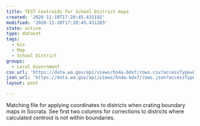 ```yaml
---
title: TEST Centroids for School District maps
created: '2020-11-10T17:20:45.431192'
modified: '2020-11-10T17:20:45.431203'
state: active
type: dataset
tags:
  - Gis
  - Map
  - School District
groups:
  - Local Government
csv_url: 'https://data.wa.gov/api/views/hn4a-bdxf/rows.csv?accessType=DOWNLOAD'
json_url: 'https://data.wa.gov/api/views/hn4a-bdxf/rows.json?accessType=DOWNLOAD'
layout: post

---
```

Matching file for applying coordinates to districts when crating boundary maps in Socrata. See first two columns for corrections to districts where calculated centroid is not within boundaries.

